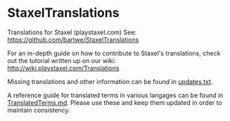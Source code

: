 # StaxelTranslations
Translations for Staxel (playstaxel.com)
See: https://github.com/bartwe/StaxelTranslations

For an in-depth guide on how to contribute to Staxel's translations, check out the tutorial written up on our wiki: http://wiki.playstaxel.com/Translations

Missing translations and other information can be found in [updates.txt](updates.txt).

A reference guide for translated terms in various langages can be found in [TranslatedTerms.md](TranslatedTerms.md). Please use these and keep them updated in order to maintain consistency.
